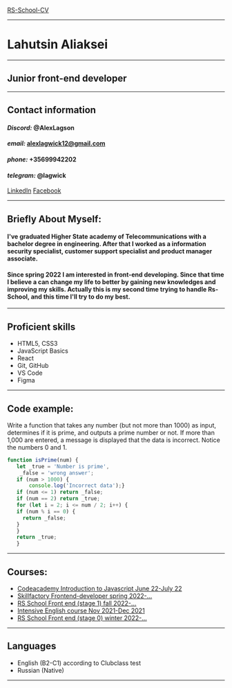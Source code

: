 [RS-School-CV](https://github.com/AlexLagson/rsschool-cv/)
___
# **Lahutsin Aliaksei**

___
## **Junior front-end developer**
___
  ## **Contact information**
  #### *Discord:* @AlexLagson
  #### *email:* alexlagwick12@gmail.com
  #### *phone:* +35699942202
  #### *telegram:* @lagwick
  [LinkedIn](https://www.linkedin.com/in/aliaksei-lahutsin-95195783/)
  [Facebook](https://www.facebook.com/profile.php?id=100078013893259)
  ___
  ## **Briefly About Myself:**
  #### I've graduated Higher State academy of Telecommunications with a bachelor degree in engineering. After that I worked as a information security specialist, customer support specialist and product manager associate. 
  
  #### Since spring 2022 I am interested in front-end developing. Since that time I believe a can change my life to better by gaining new knowledges and improving my skills. Actually this is my second time trying to handle Rs-School, and this time I'll try to do my best.
___
## **Proficient skills**
* HTML5, CSS3
* JavaScript Basics
* React
* Git, GitHub
* VS Code
* Figma
 ___
## **Code example:**
Write a function that takes any number (but not more than 1000) as input, determines if it is prime,
 and outputs a prime number or not. If more than 1,000 are entered, a message is displayed that the data is incorrect. Notice the numbers 0 and 1.
 ``` Javascript
function isPrime(num) {
    let _true = 'Number is prime',
     _false = 'wrong answer'; 
    if (num > 1000) {
        console.log('Incorrect data');}
    if (num <= 1) return _false;
    if (num == 2) return _true;
    for (let i = 2; i <= num / 2; i++) {
    if (num % i == 0) {
      return _false;
    }
    }
    return _true;
    }
 ```
 ___
 ## **Courses:**
 * [Codeacademy Introduction to Javascript June 22-July 22](https://codecademy.com/courses/introduction-to-javascript/)
* [Skillfactory Frontend-developer spring 2022-...](https://skillfactory.ru/frontend-razrabotchik)
* [RS School Front end (stage 1) fall 2022-...](https://rs.school/)
* [Intensive English course Nov 2021-Dec 2021](https://clubclass.com/)
* [RS School Front end (stage 0) winter 2022-...](https://rs.school/)
___
## **Languages**
* English (B2-C1) according to Clubclass test 
* Russian (Native)   
___

